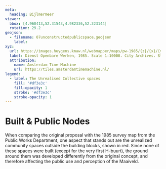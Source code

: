 ```yaml
---
meta:
  heading: Bijlmermeer
viewer:
  bbox: [4.968413,52.31543,4.982336,52.323144]
  rotation: 29.2
geojson:
  - filename: 07unconstructedpublicspace.geojson
    label: 
xyz:
  url: https://images.huygens.knaw.nl/webmapper/maps/pw-1985/{z}/{x}/{y}.png
  label: Dienst Openbare Werken, 1985. Scale 1:10000. City Archives. Stadsarchief Amsterdam.
  attribution:
    name: Amsterdam Time Machine
    url: https://tiles.amsterdamtimemachine.nl/
legend:
  - label: The Unrealised Collective spaces
    fill: '#df3e3c'
    fill-opacity: 1
    stroke: '#df3e3c'
    stroke-opacity: 1
---
```

# Built & Public Nodes
When comparing the original proposal with the 1985 survey map from the Public Works Department, one aspect that stands out are the unrealized community spaces outside the building blocks, shown in red. Since none of these spaces were built (except for the very first H-buurt), the ground around them was developed differently from the original concept, and therefore affecting the public use and perception of the Maaiveld. 

